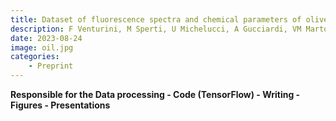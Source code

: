 ```yaml
---
title: Dataset of fluorescence spectra and chemical parameters of olive oils
description: F Venturini, M Sperti, U Michelucci, A Gucciardi, VM Martos, MA Deriu.
date: 2023-08-24 
image: oil.jpg
categories:
    - Preprint
---
```

**Responsible for the Data processing - Code (TensorFlow) - Writing - Figures - Presentations**
<!-- Symbrain: A large-scale dataset of MRI images for neonatal brain symmetry analysis. 2024.
    A Gucciardi, SE Ghazouali, F Venturini, V Groznik, U Michelucci

Class-Conditional self-reward mechanism for improved Text-to-Image models. 2024.
    SE Ghazouali, A Gucciardi, U Michelucci.

Dataset of fluorescence spectra and chemical parameters of olive oils. 2023.
    F Venturini, M Sperti, U Michelucci, A Gucciardi, VM Martos, MA Deriu.

A Median Filter Approach to Deal with Large Windows of Missing Data in Eye-gaze Measurements. Horizon2020 conference, 2022.  
    A Gucciardi, M Crotti, N Ben Itzhak, L Mailleux, E Ortibus, U Michelucci, V Groznik, A Sadikov. 

Physico-chemical properties extraction from the fluorescence spectrum with 1d-convolutional neural networks: application to olive oil. 2022. 
    F Venturini, M Sperti, U Michelucci, A Gucciardi, VM Martose, MA Deriu. -->